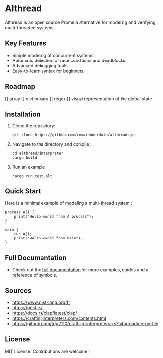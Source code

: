 # Althread

Althread is an open source Promela alternative for modeling and verifying multi-threaded systems.

## Key Features
- Simple modeling of concurrent systems.
- Automatic detection of race conditions and deadblocks.
- Advanced debugging tools.
- Easy-to-learn syntax for beginners.

## Roadmap

[] array
[] dictionnary
[] regex
[] visual representation of the global state


## Installation
1. Clone the repository: 
   ```
   git clone https://github.com/romainbourdain/althread.git
   ```

2. Navigate to the directory and compile :
    ```
    cd althread/interpreter
    cargo build
    ```

3. Run an example
    ```
    cargo run test.alt
    ```

## Quick Start
Here is a minimal example of modeling a multi-thread system :
```
process A() {
    print("Hello world from A process");
}

main {
    run A();
    print("Hello world from main");
}
```

## Full Documentation
- Check out the [full documentation](https://romainbourdain.github.io/althread/) for more examples, guides and a reference of symbols.

## Sources
- https://www.rust-lang.org/fr
- https://pest.rs/
- https://docs.rs/clap/latest/clap/
- https://craftinginterpreters.com/contents.html
- https://github.com/tdp2110/crafting-interpreters-rs?tab=readme-ov-file

## License
MIT License. Contributions are welcome !
